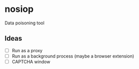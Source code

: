 # nosiop

Data poisoning tool

## Ideas

* [ ]  Run as a proxy
* [ ]  Run as a background process (maybe a browser extension)
* [ ]  CAPTCHA window
